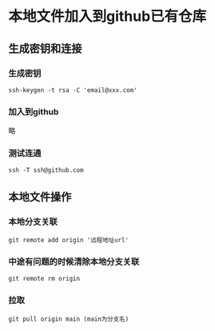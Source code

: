# 本地文件加入到github已有仓库
## 生成密钥和连接
### 生成密钥
``` 
ssh-keygen -t rsa -C 'email@xxx.com' 
```
### 加入到github
略
### 测试连通
```
ssh -T ssh@github.com
```

## 本地文件操作
### 本地分支关联
```
git remote add origin '远程地址url'
```
### 中途有问题的时候清除本地分支关联
```
git remote rm origin
```
### 拉取
```
git pull origin main (main为分支名)
```